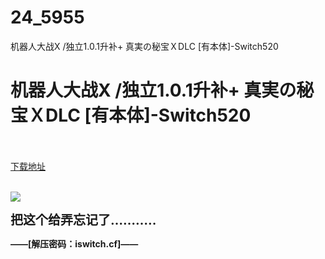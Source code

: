 # 24_5955
机器人大战X /独立1.0.1升补+ 真実の秘宝ＸDLC [有本体]-Switch520
# 机器人大战X /独立1.0.1升补+ 真実の秘宝ＸDLC [有本体]-Switch520
 <br/></br>
[下载地址](https://www.switch520.cc/article/5955 "下载地址")
<br/></br>

<p><img src="https://s1.ax1x.com/2020/06/14/txyZef.jpg"></p>
<p><span><strong><span style="font-size: 20px">把这个给弄忘记了………..</span></strong></span></p>
<p><span><strong>——[解压密码：iswitch.cf]——</strong></span></p>
